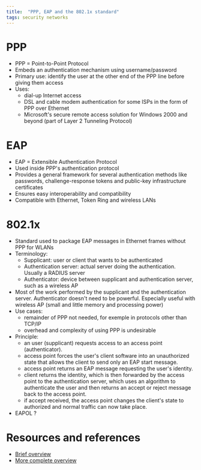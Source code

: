 ```yaml
---
title:  "PPP, EAP and the 802.1x standard"
tags: security networks
---
```


# PPP
* PPP = Point-to-Point Protocol
* Embeds an authentication mechanism using username/password
* Primary use: identify the user at the other end of the PPP line before giving them access
* Uses:
    * dial-up Internet access
    * DSL and cable modem authentication for some ISPs in the form of PPP over Ethernet
    * Microsoft's secure remote access solution for Windows 2000 and beyond (part of Layer 2 Tunneling Protocol)

# EAP
* EAP = Extensible Authentication Protocol
* Used inside PPP's authentication protocol
* Provides a general framework for several authentication methods like passwords, challenge-response tokens and public-key infrastructure certificates
* Ensures easy interoperability and compatibility
* Compatible with Ethernet, Token Ring and wireless LANs


# 802.1x
* Standard used to package EAP messages in Ethernet frames without PPP for WLANs
* Terminology:
    * Supplicant: user or client that wants to be authenticated
    * Authentication server: actual server doing the authentication. Usually a RADIUS server
    * Authenticator: device between supplicant and authentication server, such as a wireless AP  
* Most of the work performed by the supplicant and the authentication server. Authenticator doesn't need to be powerful. Especially useful with wireless AP (small and little memory and processing power)
* Use cases:
    * remainder of PPP not needed, for exemple in protocols other than TCP/IP
    * overhead and complexity of using PPP is undesirable
* Principle:
    * an user (supplicant) requests access to an access point (authenticator).
    * access point forces the user's client software into an unauthorized state that allows the client to send only an EAP start message.
    * access point returns an EAP message requesting the user's identity.
    * client returns the identity, which is then forwarded by the access point to the authentication server, which uses an algorithm to authenticate the user and then returns an accept or reject message back to the access point.
    * if accept received, the access point changes the client's state to authorized and normal traffic can now take place.
* EAPOL ?

# Resources and references
* [Brief overview](https://searchmobilecomputing.techtarget.com/definition/8021X)
* [More complete overview](https://www.networkworld.com/article/2216499/security/wireless-what-is-802-1x.html)
